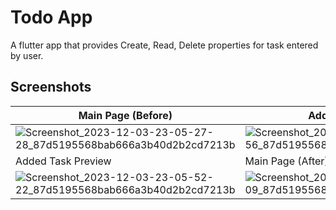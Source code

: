 # Todo App
A flutter app that provides Create, Read, Delete properties for task entered by user.
<br>
## Screenshots
| Main Page (Before)              | Add new task page              |
| ---------------------- | ---------------------- |
| ![Screenshot_2023-12-03-23-05-27-28_87d5195568bab666a3b40d2b2cd7213b](https://github.com/girirajrane29/Todo-App/assets/148535404/ba99815b-efa8-4fe8-ba77-760cbafd8e59) | ![Screenshot_2023-12-03-23-05-43-56_87d5195568bab666a3b40d2b2cd7213b](https://github.com/girirajrane29/Todo-App/assets/148535404/e4264f9d-a0a6-41b0-aefc-cc3e9bf503d1) |
| Added Task Preview  | Main Page (After)              |
| ![Screenshot_2023-12-03-23-05-52-22_87d5195568bab666a3b40d2b2cd7213b](https://github.com/girirajrane29/Todo-App/assets/148535404/096a12bd-70de-4599-a4e5-e01b322f36b3) | ![Screenshot_2023-12-03-23-07-50-09_87d5195568bab666a3b40d2b2cd7213b](https://github.com/girirajrane29/Todo-App/assets/148535404/3c2605db-dfae-485b-88c6-afcd47d7a1bc) |
